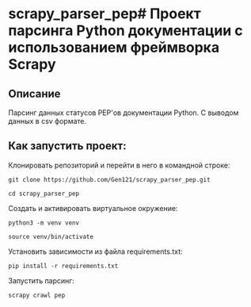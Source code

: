 # scrapy_parser_pep# Проект парсинга Python документации с использованием фреймворка Scrapy

## Описание

Парсинг данных статусов PEP'ов документации Python. С выводом данных в csv формате.


## Как запустить проект:

Клонировать репозиторий и перейти в него в командной строке:

```
git clone https://github.com/Gen121/scrapy_parser_pep.git
```

```
cd scrapy_parser_pep
```

Cоздать и активировать виртуальное окружение:

```
python3 -m venv venv
```

```
source venv/bin/activate
```

Установить зависимости из файла requirements.txt:

```
pip install -r requirements.txt
```

Запустить парсинг:

```
scrapy crawl pep
```
